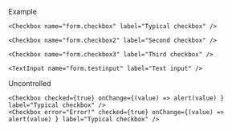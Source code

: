 Example

    <Checkbox name="form.checkbox" label="Typical checkbox" />

    <Checkbox name="form.checkbox2" label="Second checkbox" />

    <Checkbox name="form.checkbox3" label="Third checkbox" />

    <TextInput name="form.testinput" label="Text input" />

Uncontrolled

    <Checkbox checked={true} onChange={(value) => alert(value) } label="Typical checkbox" />
    <Checkbox error="Error!" checked={true} onChange={(value) => alert(value) } label="Typical checkbox" />


